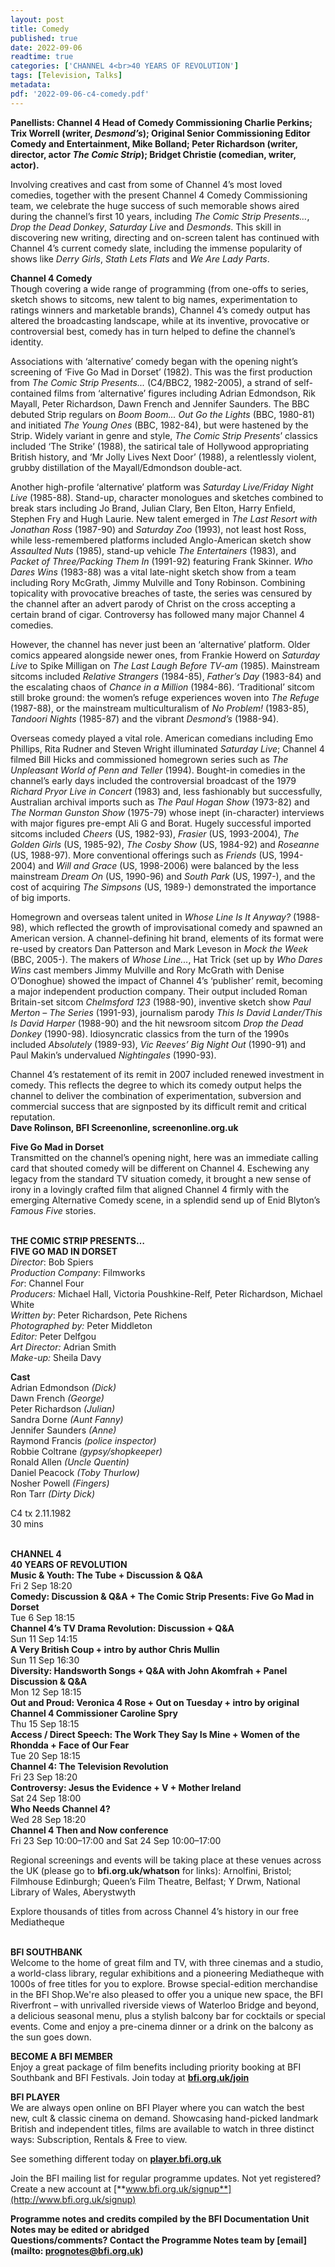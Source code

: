 ```yaml
---
layout: post
title: Comedy
published: true
date: 2022-09-06
readtime: true
categories: ['CHANNEL 4<br>40 YEARS OF REVOLUTION']
tags: [Television, Talks]
metadata: 
pdf: '2022-09-06-c4-comedy.pdf'
---
```


**Panellists: Channel 4 Head of Comedy Commissioning Charlie Perkins; Trix Worrell (writer, _Desmond’s_); Original Senior Commissioning Editor Comedy and Entertainment, Mike Bolland; Peter Richardson (writer, director, actor _The Comic Strip_); Bridget Christie (comedian, writer, actor).**

Involving creatives and cast from some of Channel 4’s most loved comedies, together with the present Channel 4 Comedy Commissioning team, we celebrate the huge success of such memorable shows aired during the channel’s first 10 years, including _The Comic Strip Presents…_, _Drop the Dead_ _Donkey_, _Saturday Live_ and _Desmonds_. This skill in discovering new writing, directing and on-screen talent has continued with Channel 4’s current comedy slate, including the immense popularity of shows like _Derry_ _Girls_, _Stath_ _Lets_ _Flats_ and _We Are Lady Parts_.

**Channel 4 Comedy**  
Though covering a wide range of programming (from one-offs to series, sketch shows to sitcoms, new talent to big names, experimentation to ratings winners and marketable brands), Channel 4’s comedy output has altered the broadcasting landscape, while at its inventive, provocative or controversial best, comedy has in turn helped to define the channel’s identity.

Associations with ‘alternative’ comedy began with the opening night’s screening of ‘Five Go Mad in Dorset’ (1982). This was the first production from _The Comic Strip Presents..._ (C4/BBC2, 1982-2005), a strand of self-contained films from ‘alternative’ figures including Adrian Edmondson, Rik Mayall, Peter Richardson, Dawn French and Jennifer Saunders. The BBC debuted Strip regulars on _Boom Boom... Out Go the Lights_ (BBC, 1980-81) and initiated  _The Young Ones_ (BBC, 1982-84), but were hastened by the Strip. Widely variant in genre and style, _The Comic Strip Presents_’ classics included  ‘The Strike’ (1988), the satirical tale of Hollywood appropriating British history, and ‘Mr Jolly Lives Next Door’ (1988), a relentlessly violent, grubby distillation of the Mayall/Edmondson double-act.

Another high-profile ‘alternative’ platform was _Saturday Live/Friday Night Live_ (1985-88). Stand-up, character monologues and sketches combined to break stars including Jo Brand, Julian Clary, Ben Elton, Harry Enfield, Stephen Fry and Hugh Laurie. New talent emerged in _The Last Resort with Jonathan Ross_ (1987-90) and _Saturday Zoo_ (1993), not least host Ross, while less-remembered platforms included Anglo-American sketch show _Assaulted Nuts_ (1985), stand-up vehicle _The Entertainers_ (1983), and _Packet of Three/Packing Them In_ (1991-92) featuring Frank Skinner. _Who Dares Wins_ (1983-88) was a vital late-night sketch show from a team including Rory McGrath, Jimmy Mulville and Tony Robinson. Combining topicality with provocative breaches of taste, the series was censured by the channel after an advert parody of Christ on the cross accepting a certain brand of cigar. Controversy has followed many major Channel 4 comedies.

However, the channel has never just been an ‘alternative’ platform. Older comics appeared alongside newer ones, from Frankie Howerd on _Saturday Live_ to Spike Milligan on _The Last Laugh Before TV-am_ (1985). Mainstream sitcoms included _Relative Strangers_ (1984-85), _Father’s Day_ (1983-84) and the escalating chaos of _Chance in a Million_ (1984-86). ‘Traditional’ sitcom still broke ground: the women’s refuge experiences woven into _The Refuge_ (1987-88), or the mainstream multiculturalism of _No Problem!_ (1983-85), _Tandoori Nights_ (1985-87) and the vibrant _Desmond’s_ (1988-94).

Overseas comedy played a vital role. American comedians including Emo Phillips, Rita Rudner and Steven Wright illuminated _Saturday Live_; Channel 4 filmed Bill Hicks and commissioned homegrown series such as _The Unpleasant World of Penn and Teller_ (1994). Bought-in comedies in the channel’s early days included the controversial broadcast of the 1979 _Richard Pryor Live in Concert_ (1983) and, less fashionably but successfully, Australian archival imports such as _The Paul Hogan Show_ (1973-82) and _The Norman Gunston Show_ (1975-79) whose inept (in-character) interviews with major figures pre-empt Ali G and Borat. Hugely successful imported sitcoms included _Cheers_ (US, 1982-93), _Frasier_ (US, 1993-2004), _The Golden Girls_ (US, 1985-92),  _The Cosby Show_ (US, 1984-92) and _Roseanne_ (US, 1988-97). More conventional offerings such as _Friends_ (US, 1994-2004) and _Will and Grace_ (US, 1998-2006) were balanced by the less mainstream _Dream On_ (US, 1990-96) and _South Park_ (US, 1997-), and the cost of acquiring _The Simpsons_ (US, 1989-) demonstrated the importance of big imports.

Homegrown and overseas talent united in _Whose Line Is It Anyway?_ (1988-98), which reflected the growth of improvisational comedy and spawned an American version. A channel-defining hit brand, elements of its format were  re-used by creators Dan Patterson and Mark Leveson in _Mock the Week_ (BBC, 2005-). The makers of _Whose Line..._, Hat Trick (set up by _Who Dares Wins_ cast members Jimmy Mulville and Rory McGrath with Denise O’Donoghue) showed the impact of Channel 4’s ‘publisher’ remit, becoming a major independent production company. Their output included Roman Britain-set sitcom _Chelmsford 123_ (1988-90), inventive sketch show _Paul Merton – The Series_ (1991-93), journalism parody _This Is David Lander/This Is David Harper_ (1988-90) and the hit newsroom sitcom _Drop the Dead Donkey_ (1990-98). Idiosyncratic classics from the turn of the 1990s included _Absolutely_ (1989-93), _Vic Reeves’ Big Night Out_ (1990-91) and Paul Makin’s undervalued _Nightingales_ (1990-93).

Channel 4’s restatement of its remit in 2007 included renewed investment in comedy. This reflects the degree to which its comedy output helps the channel to deliver the combination of experimentation, subversion and commercial success that are signposted by its difficult remit and critical reputation.  
**Dave Rolinson, BFI Screenonline, screenonline.org.uk**

**Five Go Mad in Dorset**  
Transmitted on the channel’s opening night, here was an immediate calling card that shouted comedy will be different on Channel 4. Eschewing any legacy from the standard TV situation comedy, it brought a new sense of irony in a lovingly crafted film that aligned Channel 4 firmly with the emerging Alternative Comedy scene, in a splendid send up of Enid Blyton’s  _Famous Five_ stories.
<br><br>

**THE COMIC STRIP PRESENTS…**  
**FIVE GO MAD IN DORSET**  
_Director_: Bob Spiers  
_Production Company_: Filmworks  
_For_: Channel Four  
_Producers:_ Michael Hall, Victoria Poushkine-Relf, Peter Richardson, Michael White  
_Written by_: Peter Richardson, Pete Richens  
_Photographed by:_ Peter Middleton  
_Editor:_ Peter Delfgou  
_Art Director:_ Adrian Smith  
_Make-up:_ Sheila Davy  

**Cast**  
Adrian Edmondson _(Dick)_  
Dawn French _(George)_  
Peter Richardson _(Julian)_  
Sandra Dorne _(Aunt Fanny)_  
Jennifer Saunders _(Anne)_  
Raymond Francis _(police inspector)_  
Robbie Coltrane _(gypsy/shopkeeper)_  
Ronald Allen _(Uncle Quentin)_  
Daniel Peacock _(Toby Thurlow)_  
Nosher Powell _(Fingers)_  
Ron Tarr _(Dirty Dick)_

C4 tx 2.11.1982  
30 mins<br>
<br>

**CHANNEL 4  
40 YEARS OF REVOLUTION**<br>
**Music & Youth: The Tube + Discussion & Q&A**<br>
Fri 2 Sep 18:20<br>
**Comedy: Discussion & Q&A + The Comic Strip Presents: Five Go Mad in Dorset**<br>
Tue 6 Sep 18:15<br>
**Channel 4’s TV Drama Revolution:  Discussion + Q&A**<br>
Sun 11 Sep 14:15<br>
**A Very British Coup + intro by  author Chris Mullin**<br>
Sun 11 Sep 16:30<br>
**Diversity: Handsworth Songs + Q&A with  John Akomfrah + Panel Discussion & Q&A**<br>
Mon 12 Sep 18:15<br>
**Out and Proud: Veronica 4 Rose  + Out on Tuesday + intro by original  
Channel 4 Commissioner Caroline Spry**<br>
Thu 15 Sep 18:15<br>
**Access / Direct Speech: The Work They Say  Is Mine + Women of the Rhondda  + Face of Our Fear**<br>
Tue 20 Sep 18:15<br>
**Channel 4: The Television Revolution**<br>
Fri 23 Sep 18:20<br>
**Controversy: Jesus the Evidence + V  + Mother Ireland**<br>
Sat 24 Sep 18:00<br>
**Who Needs Channel 4?**<br>
Wed 28 Sep 18:20<br>
**Channel 4 Then and Now conference**<br>
Fri 23 Sep 10:00–17:00 and Sat 24 Sep  10:00–17:00<br>

Regional screenings and events will be taking place at these venues across the UK (please go to **bfi.org.uk/whatson** for links): Arnolfini, Bristol; Filmhouse Edinburgh; Queen’s Film Theatre, Belfast; Y Drwm, National Library of Wales, Aberystwyth

Explore thousands of titles from across  Channel 4’s history in our free Mediatheque<br>
<br>

**BFI SOUTHBANK**  
Welcome to the home of great film and TV, with three cinemas and a studio, a world-class library, regular exhibitions and a pioneering Mediatheque with 1000s of free titles for you to explore. Browse special-edition merchandise in the BFI Shop.We&#39;re also pleased to offer you a unique new space, the BFI Riverfront – with unrivalled riverside views of Waterloo Bridge and beyond, a delicious seasonal menu, plus a stylish balcony bar for cocktails or special events. Come and enjoy a pre-cinema dinner or a drink on the balcony as the sun goes down.  

**BECOME A BFI MEMBER**  
Enjoy a great package of film benefits including priority booking at BFI Southbank and BFI Festivals. Join today at [**bfi.org.uk/join**](http://www.bfi.org.uk/join)  

**BFI PLAYER**  
 We are always open online on BFI Player where you can watch the best new, cult &amp; classic cinema on demand. Showcasing hand-picked landmark British and independent titles, films are available to watch in three distinct ways: Subscription, Rentals &amp; Free to view.  

See something different today on [**player.bfi.org.uk**](https://player.bfi.org.uk)  

Join the BFI mailing list for regular programme updates. Not yet registered? Create a new account at [**www.bfi.org.uk/signup**](http://www.bfi.org.uk/signup)

**Programme notes and credits compiled by the BFI Documentation Unit  
Notes may be edited or abridged  
Questions/comments? Contact the Programme Notes team by [email](mailto: prognotes@bfi.org.uk)**


<!--stackedit_data:
eyJoaXN0b3J5IjpbLTE5Nzk4ODYwM119
-->
